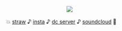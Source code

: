   </div>
<div align=center> ⠀⠀⠀⠀
<img src="https://media1.tenor.com/m/r8I8qYzWJRgAAAAC/asgore-deltarune.gif"/>

  
 💥 [straw](https://swaggerdate.straw.page/) ♪ [insta](https://www.instagram.com/zmywer/) ♪ [dc server](https://discord.gg/Y7z72PrBWd) ♪ [soundcloud](https://soundcloud.com/sal-317780534) 🚗

</div>

